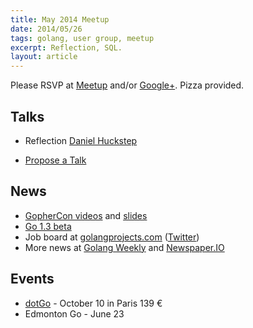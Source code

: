 ```yaml
---
title: May 2014 Meetup
date: 2014/05/26
tags: golang, user group, meetup
excerpt: Reflection, SQL.
layout: article
---
```


Please RSVP at [Meetup](http://www.meetup.com/startupedmonton/events/180080592/) and/or [Google+](https://plus.google.com/u/0/events/cdbl6budpmph82vuer0l2dt9cok?authkey=CKXX-qvVq-nkUQ). Pizza provided.

## Talks

* Reflection [Daniel Huckstep](https://twitter.com/darkhelmetlive)

* [Propose a Talk](https://github.com/edmontongo/presentations/issues/6)

## News

* [GopherCon videos](http://confreaks.com/events/gophercon2014) and [slides](https://github.com/gophercon/2014-talks)
* [Go 1.3 beta](http://tip.golang.org/doc/go1.3)
* Job board at [golangprojects.com](http://www.golangprojects.com/) ([Twitter](https://twitter.com/golangprojects))
* More news at [Golang Weekly](http://www.golangweekly.com/) and [Newspaper.IO](http://www.newspaper.io/golang)


## Events

* [dotGo](http://www.dotgo.eu/) - October 10 in Paris 139 &euro;
* Edmonton Go - June 23
